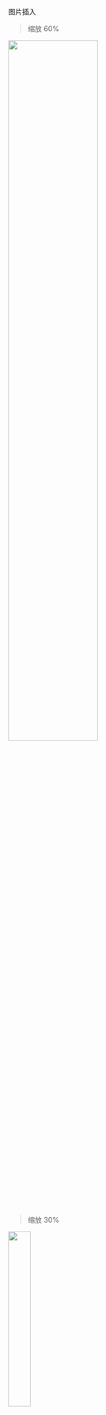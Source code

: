 
图片插入

> 缩放 60%

<img src=https://img-blog.csdnimg.cn/caea3767601b44c6865f6bedd5f2aeb5.png#pic_center width=60% height=60%>


> 缩放 30%

<img src=https://img-blog.csdnimg.cn/caea3767601b44c6865f6bedd5f2aeb5.png#pic_center width=30% height=30%>
